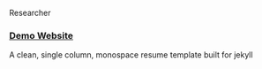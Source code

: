 Researcher

### [Demo Website](https://thashahid.github.io/researcher/)

A clean, single column, monospace resume template built for jekyll
